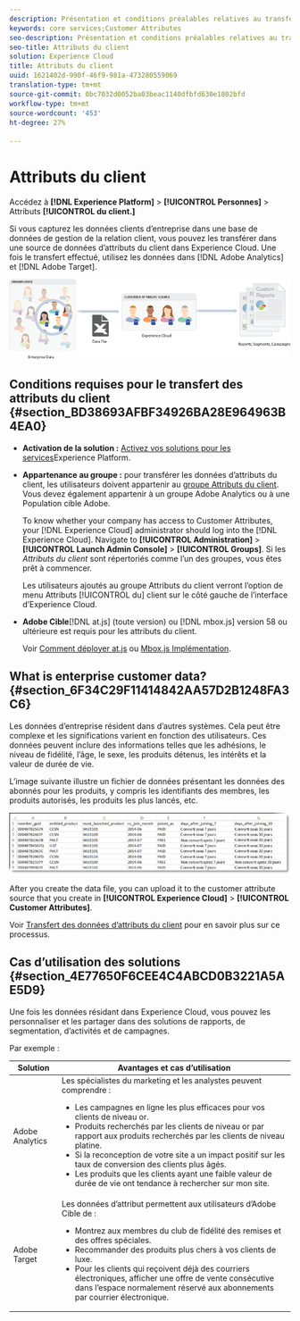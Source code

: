 ```yaml
---
description: Présentation et conditions préalables relatives au transfert des attributs du client vers Experience Cloud.
keywords: core services;Customer Attributes
seo-description: Présentation et conditions préalables relatives au transfert des attributs du client vers Experience Cloud.
seo-title: Attributs du client
solution: Experience Cloud
title: Attributs du client
uuid: 1621402d-990f-46f9-981a-473280559069
translation-type: tm+mt
source-git-commit: 0bc7032d0052ba03beac1140dfbfd630e1802bfd
workflow-type: tm+mt
source-wordcount: '453'
ht-degree: 27%

---
```



# Attributs du client

Accédez à **[!DNL Experience Platform]** > **[!UICONTROL Personnes]** > Attributs **[!UICONTROL du client.]**

Si vous capturez les données clients d’entreprise dans une base de données de gestion de la relation client, vous pouvez les transférer dans une source de données d’attributs du client dans Experience Cloud. Une fois le transfert effectué, utilisez les données dans [!DNL Adobe Analytics] et [!DNL Adobe Target].

![](assets/custom_reports.png)

## Conditions requises pour le transfert des attributs du client {#section_BD38693AFBF34926BA28E964963B4EA0}

* **Activation de la solution :** [Activez vos solutions pour les services](../core-services/core-services.md#concept_07ED1D5C64234E77976E6D572E78FB9C)Experience Platform.

* **Appartenance au groupe :** pour transférer les données d’attributs du client, les utilisateurs doivent appartenir au [groupe Attributs du client](../admin-getting-started/admin-getting-started.md#task_3295A85536BF48899A1AB40D207E77E9). Vous devez également appartenir à un groupe Adobe Analytics ou à une Population cible Adobe.

   To know whether your company has access to Customer Attributes, your [!DNL Experience Cloud] administrator should log into the [!DNL Experience Cloud]. Navigate to **[!UICONTROL Administration]** > **[!UICONTROL Launch Admin Console]** > **[!UICONTROL Groups]**. Si les *Attributs du client* sont répertoriés comme l’un des groupes, vous êtes prêt à commencer.

   Les utilisateurs ajoutés au groupe Attributs du client verront l’option de menu Attributs [!UICONTROL du] client sur le côté gauche de l’interface d’Experience Cloud.

* **Adobe Cible**[!DNL at.js] (toute version) ou [!DNL mbox.js] version 58 ou ultérieure est requis pour les attributs du client.

   Voir [Comment déployer at.js](https://docs.adobe.com/content/help/en/target/using/implement-target/client-side/deploy-at-js/how-to-deployatjs.html) ou [Mbox.js Implémentation](https://docs.adobe.com/content/help/fr-FR/target/using/implement-target/client-side/mbox-implement/mbox-download.html).

## What is enterprise customer data? {#section_6F34C29F11414842AA57D2B1248FA3C6}

Les données d’entreprise résident dans d’autres systèmes. Cela peut être complexe et les significations varient en fonction des utilisateurs. Ces données peuvent inclure des informations telles que les adhésions, le niveau de fidélité, l’âge, le sexe, les produits détenus, les intérêts et la valeur de durée de vie.

L’image suivante illustre un fichier de données présentant les données des abonnés pour les produits, y compris les identifiants des membres, les produits autorisés, les produits les plus lancés, etc.

![](assets/01_crs_usecase.png)

After you create the data file, you can upload it to the customer attribute source that you create in **[!UICONTROL Experience Cloud]** > **[!UICONTROL Customer Attributes]**.

Voir [Transfert des données d’attributs du client](../attributes/t-crs-usecase.md#task_BCC327B2A0EF4A1BBB2934013AB92B78) pour en savoir plus sur ce processus.

## Cas d’utilisation des solutions {#section_4E77650F6CEE4C4ABCD0B3221A5AE5D9}

Une fois les données résidant dans Experience Cloud, vous pouvez les personnaliser et les partager dans des solutions de rapports, de segmentation, d’activités et de campagnes.

Par exemple :

| Solution | Avantages et cas d’utilisation |
|--- |--- |
| Adobe Analytics | Les spécialistes du marketing et les analystes peuvent comprendre :<ul><li>Les campagnes en ligne les plus efficaces pour vos clients de niveau or.</li><li>Produits recherchés par les clients de niveau or par rapport aux produits recherchés par les clients de niveau platine.</li><li>Si la reconception de votre site a un impact positif sur les taux de conversion des clients plus âgés.</li><li>Les produits que les clients ayant une faible valeur de durée de vie ont tendance à rechercher sur mon site.</li></ul> |
| Adobe Target | Les données d’attribut permettent aux utilisateurs d’Adobe Cible de :<ul><li>Montrez aux membres du club de fidélité des remises et des offres spéciales.</li><li>Recommander des produits plus chers à vos clients de luxe.</li><li>Pour les clients qui reçoivent déjà des courriers électroniques, afficher une offre de vente consécutive dans l’espace normalement réservé aux abonnements par courrier électronique.</li></ul> |
